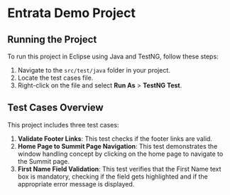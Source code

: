 # Entrata Demo Project

## Running the Project

To run this project in Eclipse using Java and TestNG, follow these steps:

1. Navigate to the `src/test/java` folder in your project.
2. Locate the test cases file.
3. Right-click on the file and select **Run As** > **TestNG Test**.

## Test Cases Overview

This project includes three test cases:

1. **Validate Footer Links**: This test checks if the footer links are valid.
2. **Home Page to Summit Page Navigation**: This test demonstrates the window handling concept by clicking on the home page to navigate to the Summit page.
3. **First Name Field Validation**: This test verifies that the First Name text box is mandatory, checking if the field gets highlighted and if the appropriate error message is displayed.
